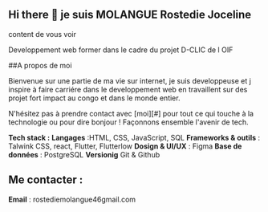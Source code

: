 ## Hi there 👋 je suis **MOLANGUE Rostedie Joceline**

content de vous voir

Developpement web former dans le cadre du projet D-CLIC de l OIF

##A propos de moi

Bienvenue sur une partie de ma vie sur internet, je suis developpeuse et j inspire à faire carriére dans le developpement web en travaillent sur des projet fort impact au congo et dans le monde entier.

N'hésitez pas à prendre contact avec [moi][#] pour tout ce qui touche à la technologie ou pour dire bonjour ! Façonnons ensemble l'avenir de tech.

**Tech stack :**
**Langages** :HTML, CSS, JavaScript, SQL
**Frameworks & outils** : Talwink CSS, react, Flutter, Flutterlow
**Dosign & UI/UX** : Figma
**Base de données** : PostgreSQL
**Versionig** Git & Github


## Me contacter :
**Email** : rostediemolangue46gmail.com
